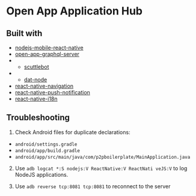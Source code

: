 # Open App Application Hub



## Built with

- [nodejs-mobile-react-native](https://github.com/janeasystems/nodejs-mobile-react-native/)
- [open-app-graphql-server](https://github.com/open-app/open-app-graphql-server)
- - [scuttlebot](https://github.com/ssbc/scuttlebot)
- - [dat-node](https://github.com/datproject/dat-node)
- [react-native-navigation](https://github.com/wix/react-native-navigation)
- [react-native-push-notification](https://github.com/zo0r/react-native-push-notification)
- [react-native-i18n](https://github.com/AlexanderZaytsev/react-native-i18n)

## Troubleshooting

1. Check Android files for duplicate declarations:
- `android/settings.gradle`
- `android/app/build.gradle`
- `android/app/src/main/java/com/p2pboilerplate/MainApplication.java`

2. Use `adb logcat *:S nodejs:V ReactNative:V ReactNati
veJS:V` to log NodeJS applications.

3. Use `adb reverse tcp:8081 tcp:8081` to reconnect to the server